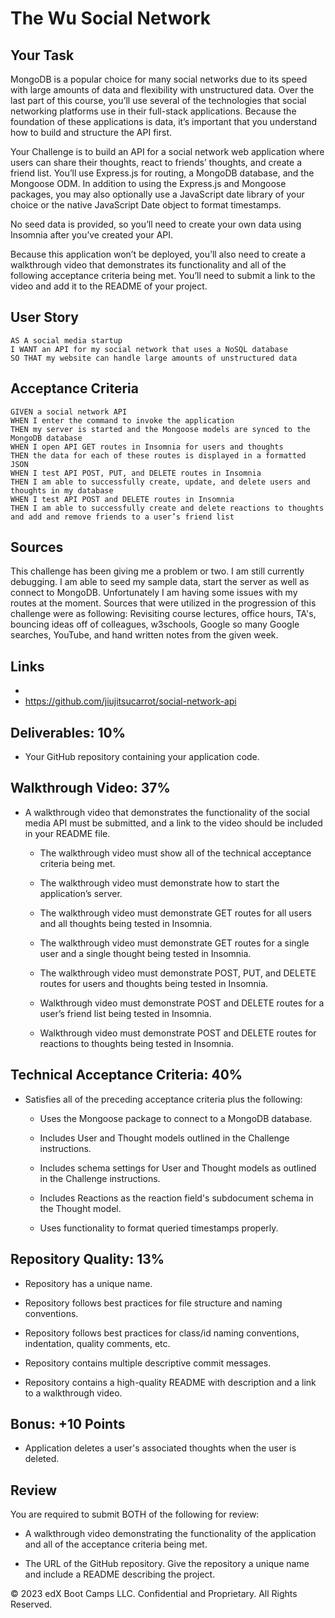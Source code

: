 # The Wu Social Network

## Your Task

MongoDB is a popular choice for many social networks due to its speed with large amounts of data and flexibility with unstructured data. Over the last part of this course, you’ll use several of the technologies that social networking platforms use in their full-stack applications. Because the foundation of these applications is data, it’s important that you understand how to build and structure the API first.

Your Challenge is to build an API for a social network web application where users can share their thoughts, react to friends’ thoughts, and create a friend list. You’ll use Express.js for routing, a MongoDB database, and the Mongoose ODM. In addition to using the Express.js and Mongoose packages, you may also optionally use a JavaScript date library of your choice or the native JavaScript Date object to format timestamps.

No seed data is provided, so you’ll need to create your own data using Insomnia after you’ve created your API.

Because this application won’t be deployed, you’ll also need to create a walkthrough video that demonstrates its functionality and all of the following acceptance criteria being met. You’ll need to submit a link to the video and add it to the README of your project.

## User Story
```
AS A social media startup
I WANT an API for my social network that uses a NoSQL database
SO THAT my website can handle large amounts of unstructured data
```

## Acceptance Criteria
```
GIVEN a social network API
WHEN I enter the command to invoke the application
THEN my server is started and the Mongoose models are synced to the MongoDB database
WHEN I open API GET routes in Insomnia for users and thoughts
THEN the data for each of these routes is displayed in a formatted JSON
WHEN I test API POST, PUT, and DELETE routes in Insomnia
THEN I am able to successfully create, update, and delete users and thoughts in my database
WHEN I test API POST and DELETE routes in Insomnia
THEN I am able to successfully create and delete reactions to thoughts and add and remove friends to a user’s friend list
```

## Sources

This challenge has been giving me a problem or two. I am still currently debugging. I am able to seed my sample data, start the server as well as connect to MongoDB. Unfortunately I am having some issues with my routes at the moment. Sources that were utilized in the progression of this challenge were as following: Revisiting course lectures, office hours, TA's, bouncing ideas off of colleagues, w3schools, Google so many Google searches, YouTube, and hand written notes from the given week.

## Links

* 
* https://github.com/jiujitsucarrot/social-network-api

## Deliverables: 10%

* Your GitHub repository containing your application code.

## Walkthrough Video: 37%

* A walkthrough video that demonstrates the functionality of the social media API must be submitted, and a link to the video should be included in your README file.

    * The walkthrough video must show all of the technical acceptance criteria being met.

    * The walkthrough video must demonstrate how to start the application’s server.

    * The walkthrough video must demonstrate GET routes for all users and all thoughts being tested in Insomnia.

    * The walkthrough video must demonstrate GET routes for a single user and a single thought being tested in Insomnia.

    * The walkthrough video must demonstrate POST, PUT, and DELETE routes for users and thoughts being tested in Insomnia.

    * Walkthrough video must demonstrate POST and DELETE routes for a user’s friend list being tested in Insomnia.

    * Walkthrough video must demonstrate POST and DELETE routes for reactions to thoughts being tested in Insomnia.

## Technical Acceptance Criteria: 40%

* Satisfies all of the preceding acceptance criteria plus the following:

    * Uses the Mongoose package to connect to a MongoDB database.

    * Includes User and Thought models outlined in the Challenge instructions.

    * Includes schema settings for User and Thought models as outlined in the Challenge instructions.

    * Includes Reactions as the reaction field's subdocument schema in the Thought model.

    * Uses functionality to format queried timestamps properly.

## Repository Quality: 13%

* Repository has a unique name.

* Repository follows best practices for file structure and naming conventions.

* Repository follows best practices for class/id naming conventions, indentation, quality comments, etc.

* Repository contains multiple descriptive commit messages.

* Repository contains a high-quality README with description and a link to a walkthrough video.

## Bonus: +10 Points

* Application deletes a user's associated thoughts when the user is deleted.

## Review

You are required to submit BOTH of the following for review:

* A walkthrough video demonstrating the functionality of the application and all of the acceptance criteria being met.

* The URL of the GitHub repository. Give the repository a unique name and include a README describing the project.

© 2023 edX Boot Camps LLC. Confidential and Proprietary. All Rights Reserved.